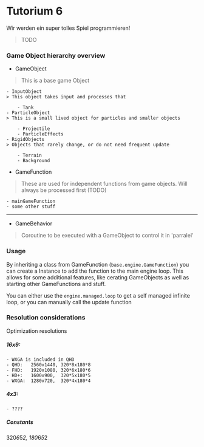 # Tutorium 6

Wir werden ein super tolles Spiel programmieren!
> TODO

### Game Object hierarchy overview

- GameObject
> This is a base game Object

    - InputObject
    > This object takes input and processes that

        - Tank
    - ParticleObject
    > This is a small lived object for particles and smaller objects

        - Projectile
        - ParticleEffects
    - RigidObjects
    > Objects that rarely change, or do not need frequent update

        - Terrain
        - Background

- GameFunction
> These are used for independent functions from game objects.
> Will always be processed first (TODO)

    - mainGameFunction
    - some other stuff

---

- GameBehavior
> Coroutine to be executed with a GameObject to control it in 'parralel'


### Usage
By inheriting a class from GameFunction (`base.engine.GameFunction`) you can
create a Instance to add the function to the main engine loop. This allows
for some additional features, like cerating GameObjects as well as starting
other GameFunctions and stuff.

You can either use the `engine.managed.loop` to get a self managed infinite
loop, or you can manually call the update function

### Resolution considerations
Optimization resolutions
##### 16x9:
    - WXGA is included in QHD
    - QHD:   2560x1440, 320*8x180*8
    - FHD:   1920x1080, 320*6x180*6
    - HD+:   1600x900,  320*5x180*5
    - WXGA:  1280x720,  320*4x180*4
##### 4x3:
    - ????
##### Constants
320*6*5*2, 180*6*5*2